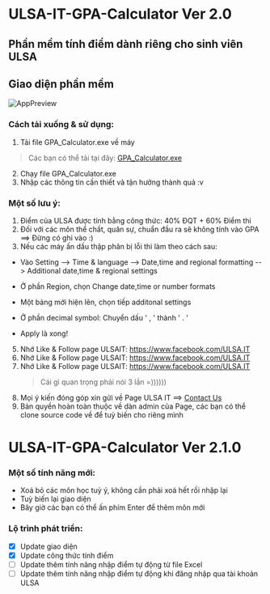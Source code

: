 # ULSA-IT-GPA-Calculator Ver 2.0

## Phần mềm tính điểm dành riêng cho sinh viên ULSA
## Giao diện phần mềm
![AppPreview](https://user-images.githubusercontent.com/73392859/241853941-26e399af-3661-42d2-8230-d69863c3b203.png)
### Cách tải xuống & sử dụng:

1.  Tải file GPA_Calculator.exe về máy

> Các bạn có thể tải tại đây: [GPA_Calculator.exe](https://github.com/Normal-205/ULSA-IT-GPA-Calculator/releases/download/v2.1.0-gpa_cal/GPA_Calculator.exe)

2.  Chạy file GPA_Calculator.exe
3.  Nhập các thông tin cần thiết và tận hưởng thành quả :v

### Một số lưu ý:

1. Điểm của ULSA được tính bằng công thức: 40% ĐQT + 60% Điểm thi
2. Đối với các môn thể chất, quân sự, chuẩn đầu ra sẽ không tính vào GPA
   ==> Đừng có ghi vào :)
3. Nếu các máy ấn dấu thập phân bị lỗi thì làm theo cách sau:

- Vào Setting --> Time & language --> Date,time and regional formatting --> Additional date,time & regional settings

- Ở phần Region, chọn Change date,time or number formats

- Một bảng mới hiện lên, chọn tiếp additonal settings

- Ở phần decimal symbol: Chuyển dấu ' , ' thành ' . '

- Apply là xong!

5.  Nhớ Like & Follow page ULSAIT: https://www.facebook.com/ULSA.IT
6.  Nhớ Like & Follow page ULSAIT: https://www.facebook.com/ULSA.IT
7.  Nhớ Like & Follow page ULSAIT: https://www.facebook.com/ULSA.IT
    > Cái gì quan trọng phải nói 3 lần =))))))
8.  Mọi ý kiến đóng góp xin gửi về Page ULSA IT ==> [Contact Us](https://www.m.me/ULSA.IT/)
9.  Bản quyền hoàn toàn thuộc về dàn admin của Page, các bạn có thể clone source code về để tuỳ biến cho riêng mình

# ULSA-IT-GPA-Calculator Ver 2.1.0

### Một số tính năng mới:

- Xoá bỏ các môn học tuỳ ý, không cần phải xoá hết rồi nhập lại
- Tuỳ biến lại giao diện
- Bây giờ các bạn có thể ấn phím Enter để thêm môn mới

### Lộ trình phát triển:

- [x] Update giao diện
- [x] Update công thức tính điểm
- [ ] Update thêm tính năng nhập điểm tự động từ file Excel
- [ ] Update thêm tính năng nhập điểm tự động khi đăng nhập qua tài khoản ULSA
